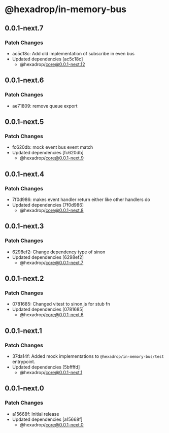 # @hexadrop/in-memory-bus

## 0.0.1-next.7

### Patch Changes

-   ac5c18c: Add old implementation of subscribe in even bus
-   Updated dependencies [ac5c18c]
    -   @hexadrop/core@0.0.1-next.12

## 0.0.1-next.6

### Patch Changes

-   ae71809: remove queue export

## 0.0.1-next.5

### Patch Changes

-   fc620db: mock event bus event match
-   Updated dependencies [fc620db]
    -   @hexadrop/core@0.0.1-next.9

## 0.0.1-next.4

### Patch Changes

-   7f0d986: makes event handler return either like other handlers do
-   Updated dependencies [7f0d986]
    -   @hexadrop/core@0.0.1-next.8

## 0.0.1-next.3

### Patch Changes

-   6298ef2: Change dependency type of sinon
-   Updated dependencies [6298ef2]
    -   @hexadrop/core@0.0.1-next.7

## 0.0.1-next.2

### Patch Changes

-   0781685: Changed vitest to sinon.js for stub fn
-   Updated dependencies [0781685]
    -   @hexadrop/core@0.0.1-next.6

## 0.0.1-next.1

### Patch Changes

-   37da14f: Added mock implementations to `@hexadrop/in-memory-bus/test` entrypoint.
-   Updated dependencies [5bffffd]
    -   @hexadrop/core@0.0.1-next.1

## 0.0.1-next.0

### Patch Changes

-   a15668f: Initial release
-   Updated dependencies [a15668f]
    -   @hexadrop/core@0.0.1-next.0
